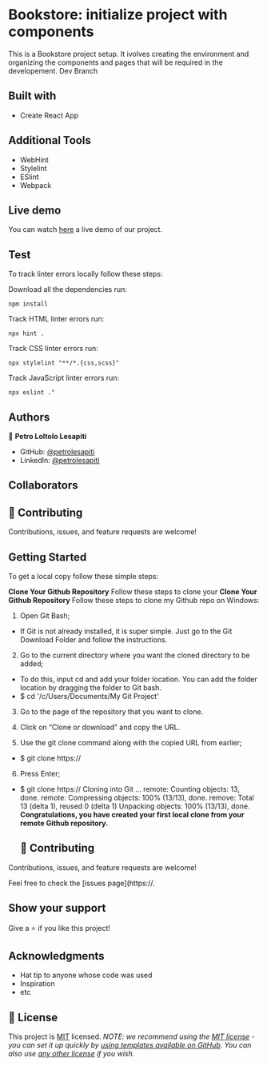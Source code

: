 # Bookstore: initialize project with components

This is a Bookstore project setup. It ivolves creating the environment and organizing the components and pages that will be required in the developement. Dev Branch

## Built with

- Create React App

## Additional Tools

- WebHint
- Stylelint
- ESlint
- Webpack

## Live demo

You can watch [here]() a live demo of our project.

## Test

To track linter errors locally follow these steps:

Download all the dependencies run:

```
npm install
```

Track HTML linter errors run:

```
npx hint .
```

Track CSS linter errors run:

```
npx stylelint "**/*.{css,scss}"
```

Track JavaScript linter errors run:

```
npx eslint ."
```

## Authors

👤 **Petro Loltolo Lesapiti**

- GitHub: [@petrolesapiti](https://github.com/Loltolo-Lesapiti)
- LinkedIn: [@petrolesapiti](https://www.linkedin.com/in/petrolesapitiloltolo/)

## Collaborators

## 🤝 Contributing

Contributions, issues, and feature requests are welcome!

## Getting Started

To get a local copy follow these simple steps:

**Clone Your Github Repository**
Follow these steps to clone your
**Clone Your Github Repository**
Follow these steps to clone my Github repo on Windows:

1. Open Git Bash;

- If Git is not already installed, it is super simple. Just go to the Git Download Folder and follow the instructions.

2. Go to the current directory where you want the cloned directory to be added;

- To do this, input cd and add your folder location. You can add the folder location by dragging the folder to Git bash.
- $ cd '/c/Users/Documents/My Git Project'

3. Go to the page of the repository that you want to clone.

4. Click on “Clone or download” and copy the URL.
5. Use the git clone command along with the copied URL from earlier;

- $ git clone https://

6. Press Enter;

- $ git clone https://
  Cloning into Git …
  remote: Counting objects: 13, done.
  remote: Compressing objects: 100% (13/13), done.
  remove: Total 13 (delta 1), reused 0 (delta 1)
  Unpacking objects: 100% (13/13), done.
  **Congratulations, you have created your first local clone from your remote Github repository.**

  ## 🤝 Contributing

Contributions, issues, and feature requests are welcome!

Feel free to check the [issues page](https://.

## Show your support

Give a ⭐ if you like this project!

## Acknowledgments

- Hat tip to anyone whose code was used
- Inspiration
- etc

## 📝 License

This project is [MIT](./MIT.md) licensed.
_NOTE: we recommend using the [MIT license](https://choosealicense.com/licenses/mit/) - you can set it up quickly by [using templates available on GitHub](https://docs.github.com/en/communities/setting-up-your-project-for-healthy-contributions/adding-a-license-to-a-repository). You can also use [any other license](https://choosealicense.com/licenses/) if you wish._
